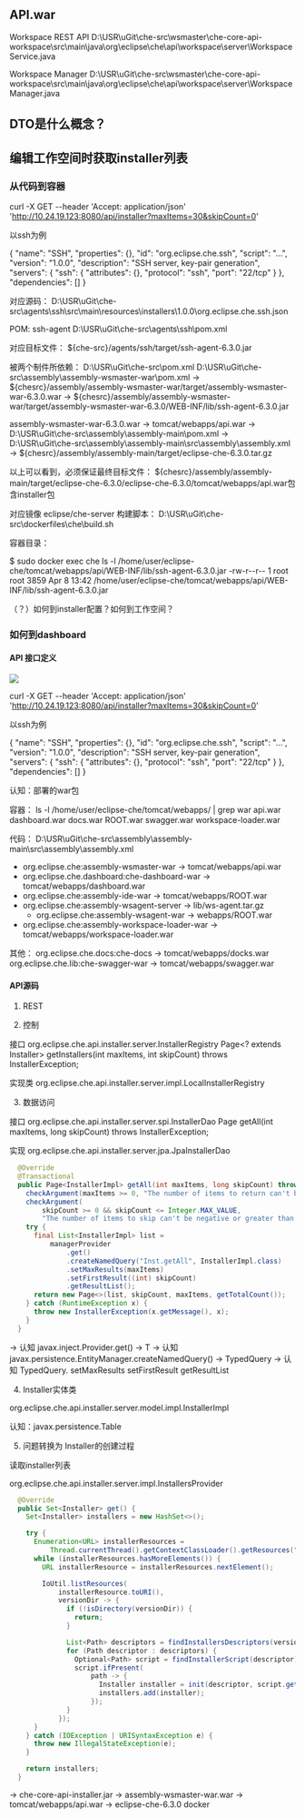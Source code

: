 
## API.war

Workspace REST API
D:\USR\uGit\che-src\wsmaster\che-core-api-workspace\src\main\java\org\eclipse\che\api\workspace\server\WorkspaceService.java

Workspace Manager
D:\USR\uGit\che-src\wsmaster\che-core-api-workspace\src\main\java\org\eclipse\che\api\workspace\server\WorkspaceManager.java

## DTO是什么概念？



## 编辑工作空间时获取installer列表

### 从代码到容器
curl -X GET --header 'Accept: application/json' 'http://10.24.19.123:8080/api/installer?maxItems=30&skipCount=0'

以ssh为例

  {
    "name": "SSH",
    "properties": {},
    "id": "org.eclipse.che.ssh",
    "script": "...",
    "version": "1.0.0",
    "description": "SSH server, key-pair generation",
    "servers": {
      "ssh": {
        "attributes": {},
        "protocol": "ssh",
        "port": "22/tcp"
      }
    },
    "dependencies": []
  }

对应源码：
D:\USR\uGit\che-src\agents\ssh\src\main\resources\installers\1.0.0\org.eclipse.che.ssh.json 

POM: ssh-agent
D:\USR\uGit\che-src\agents\ssh\pom.xml 

对应目标文件：
${che-src}/agents/ssh/target/ssh-agent-6.3.0.jar

被两个制件所依赖：
D:\USR\uGit\che-src\pom.xml 
D:\USR\uGit\che-src\assembly\assembly-wsmaster-war\pom.xml 
  -> ${chesrc}/assembly/assembly-wsmaster-war/target/assembly-wsmaster-war-6.3.0.war
  -> ${chesrc}/assembly/assembly-wsmaster-war/target/assembly-wsmaster-war-6.3.0/WEB-INF/lib/ssh-agent-6.3.0.jar

  assembly-wsmaster-war-6.3.0.war -> tomcat/webapps/api.war
  -> D:\USR\uGit\che-src\assembly\assembly-main\pom.xml
  -> D:\USR\uGit\che-src\assembly\assembly-main\src\assembly\assembly.xml
  -> ${chesrc}/assembly/assembly-main/target/eclipse-che-6.3.0.tar.gz
  
以上可以看到，必须保证最终目标文件：
${chesrc}/assembly/assembly-main/target/eclipse-che-6.3.0/eclipse-che-6.3.0/tomcat/webapps/api.war包含installer包


对应镜像 eclipse/che-server
  构建脚本：
  D:\USR\uGit\che-src\dockerfiles\che\build.sh

容器目录： 

  $ sudo docker exec che ls -l /home/user/eclipse-che/tomcat/webapps/api/WEB-INF/lib/ssh-agent-6.3.0.jar
  -rw-r--r--    1 root     root          3859 Apr  8 13:42 /home/user/eclipse-che/tomcat/webapps/api/WEB-INF/lib/ssh-agent-6.3.0.jar  

（？）如何到installer配置？如何到工作空间？

### 如何到dashboard

#### API 接口定义
![](https://www.eclipse.org/che/docs/6/che/docs/images/workspaces/installers.png)

curl -X GET --header 'Accept: application/json' 'http://10.24.19.123:8080/api/installer?maxItems=30&skipCount=0'

以ssh为例

  {
    "name": "SSH",
    "properties": {},
    "id": "org.eclipse.che.ssh",
    "script": "...",
    "version": "1.0.0",
    "description": "SSH server, key-pair generation",
    "servers": {
      "ssh": {
        "attributes": {},
        "protocol": "ssh",
        "port": "22/tcp"
      }
    },
    "dependencies": []
  }

认知：部署的war包

容器：
  ls -l /home/user/eclipse-che/tomcat/webapps/ | grep war
  api.war  dashboard.war  docs.war  ROOT.war  swagger.war  workspace-loader.war

代码：
  D:\USR\uGit\che-src\assembly\assembly-main\src\assembly\assembly.xml  

* org.eclipse.che:assembly-wsmaster-war -> tomcat/webapps/api.war
* org.eclipse.che.dashboard:che-dashboard-war -> tomcat/webapps/dashboard.war
* org.eclipse.che:assembly-ide-war -> tomcat/webapps/ROOT.war
* org.eclipse.che:assembly-wsagent-server -> lib/ws-agent.tar.gz
  * org.eclipse.che:assembly-wsagent-war -> webapps/ROOT.war  
* org.eclipse.che:assembly-workspace-loader-war -> tomcat/webapps/workspace-loader.war

其他：
  org.eclipse.che.docs:che-docs -> tomcat/webapps/docks.war
  org.eclipse.che.lib:che-swagger-war -> tomcat/webapps/swagger.war

#### API源码

1. REST

2. 控制

接口
  org.eclipse.che.api.installer.server.InstallerRegistry
  Page<? extends Installer> getInstallers(int maxItems, int skipCount) throws InstallerException;

实现类
  org.eclipse.che.api.installer.server.impl.LocalInstallerRegistry 

3. 数据访问

接口
  org.eclipse.che.api.installer.server.spi.InstallerDao
  Page<InstallerImpl> getAll(int maxItems, long skipCount) throws InstallerException;

实现
  org.eclipse.che.api.installer.server.jpa.JpaInstallerDao

```java
  @Override
  @Transactional
  public Page<InstallerImpl> getAll(int maxItems, long skipCount) throws InstallerException {
    checkArgument(maxItems >= 0, "The number of items to return can't be negative.");
    checkArgument(
        skipCount >= 0 && skipCount <= Integer.MAX_VALUE,
        "The number of items to skip can't be negative or greater than " + Integer.MAX_VALUE);
    try {
      final List<InstallerImpl> list =
          managerProvider
              .get()
              .createNamedQuery("Inst.getAll", InstallerImpl.class)
              .setMaxResults(maxItems)
              .setFirstResult((int) skipCount)
              .getResultList();
      return new Page<>(list, skipCount, maxItems, getTotalCount());
    } catch (RuntimeException x) {
      throw new InstallerException(x.getMessage(), x);
    }
  }
```    

-> 认知 javax.inject.Provider<T>.get() -> T
-> 认知 javax.persistence.EntityManager.createNamedQuery() -> TypedQuery
-> 认知 TypedQuery.
  setMaxResults
  setFirstResult
  getResultList

4. Installer实体类

org.eclipse.che.api.installer.server.model.impl.InstallerImpl

认知：javax.persistence.Table


5. 问题转换为 Installer的创建过程

读取installer列表

org.eclipse.che.api.installer.server.impl.InstallersProvider

```java
  @Override
  public Set<Installer> get() {
    Set<Installer> installers = new HashSet<>();

    try {
      Enumeration<URL> installerResources =
          Thread.currentThread().getContextClassLoader().getResources("/installers");
      while (installerResources.hasMoreElements()) {
        URL installerResource = installerResources.nextElement();

        IoUtil.listResources(
            installerResource.toURI(),
            versionDir -> {
              if (!isDirectory(versionDir)) {
                return;
              }

              List<Path> descriptors = findInstallersDescriptors(versionDir);
              for (Path descriptor : descriptors) {
                Optional<Path> script = findInstallerScript(descriptor);
                script.ifPresent(
                    path -> {
                      Installer installer = init(descriptor, script.get());
                      installers.add(installer);
                    });
              }
            });
      }
    } catch (IOException | URISyntaxException e) {
      throw new IllegalStateException(e);
    }

    return installers;
  }
```

-> che-core-api-installer.jar
-> assembly-wsmaster-war.war -> tomcat/webapps/api.war
-> eclipse-che-6.3.0 docker